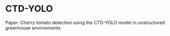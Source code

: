# CTD-YOLO
Paper: Cherry tomato detection using the CTD-YOLO model in unstructured greenhouse environments
